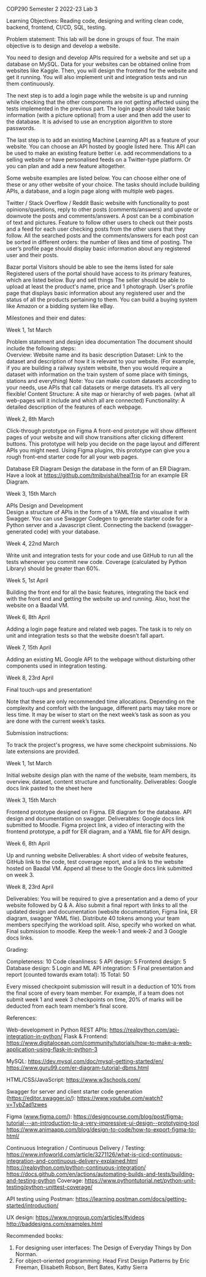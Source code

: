 COP290
Semester 2 2022-23
Lab 3

Learning Objectives: Reading code, designing and writing clean code, backend, frontend, CI/CD, SQL, testing.

Problem statement: 
This lab will be done in groups of four. The main objective is to design and develop a website.

You need to design and develop APIs required for a website and set up a database on MySQL. Data for your websites can be obtained online from websites like Kaggle. Then, you will design the frontend for the website and get it running. You will also implement unit and integration tests and run them continuously. 

The next step is to add a login page while the website is up and running while checking that the other components are not getting affected using the tests implemented in the previous part. The login page should take basic information (with a picture optional) from a user and then add the user to the database. It is advised to use an encryption algorithm to store passwords. 

The last step is to add an existing Machine Learning API as a feature of your website. You can choose an API hosted by google listed here. This API can be used to make an existing feature better i.e. add recommendations to a selling website or have personalised feeds on a Twitter-type platform. Or you can plan and add a new feature altogether.

Some website examples are listed below. You can choose either one of these or any other website of your choice. The tasks should include building APIs, a database, and a login page along with multiple web pages.

Twitter / Stack Overflow / Reddit
Basic website with functionality to post opinions/questions, reply to other posts (comments/answers) and upvote or downvote the posts and comments/answers. 
A post can be a combination of text and pictures. 
Feature to follow other users to check out their posts and a feed for each user checking posts from the other users that they follow. 
All the searched posts and the comments/answers for each post can be sorted in different orders: the number of likes and time of posting.
The user’s profile page should display basic information about any registered user and their posts. 

Bazar portal
Visitors should be able to see the items listed for sale
Registered users of the portal should have access to its primary features, which are listed below.
Buy and sell things
The seller should be able to upload at least the product's name, price and 1 photograph.
User's profile page that displays basic information about any registered user and the status of all the products pertaining to them.
You can build a buying system like Amazon or a bidding system like eBay.

Milestones and their end dates:

Week 1, 1st March

Problem statement and design idea documentation
The document should include the following steps:	
Overview: Website name and its basic description 
Dataset: Link to the dataset and description of how it is relevant to your website. (For example, if you are building a railway system website, then you would require a dataset with information on the train system of some place with timings, stations and everything)
Note: You can make custom datasets according to your needs, use APIs that call datasets or merge datasets. It’s all very flexible!
Content Structure: A site map or hierarchy of web pages. (what all web-pages will it include and which all are connected) 
Functionality: A detailed description of the features of each webpage. 


Week 2, 8th March

Click-through prototype on Figma
A front-end prototype will show different pages of your website and will show transitions after clicking different buttons.
This prototype will help you decide on the page layout and different APIs you might need.
Using Figma plugins, this prototype can give you a rough front-end starter code for all your web pages. 

Database ER Diagram
Design the database in the form of an ER Diagram.
Have a look at https://github.com/tmibvishal/healTrip for an example ER Diagram.


Week 3, 15th March

APIs Design and Development 				
Design a structure of APIs in the form of a YAML file and visualise it with Swagger. 
You can use Swagger Codegen to generate starter code for a Python server and a Javascript client.
Connecting the backend (swagger-generated code) with your database.

Week 4, 22nd March

Write unit and integration tests for your code and use GitHub to run all the tests whenever you commit new code. Coverage (calculated by Python Library) should be greater than 60%.

Week 5, 1st April

Building the front end for all the basic features, integrating the back end with the front end and getting the website up and running. Also, host the website on a Baadal VM.

Week 6, 8th April

Adding a login page feature and related web pages. The task is to rely on unit and integration tests so that the website doesn’t fall apart.

Week 7, 15th April

Adding an existing ML Google API to the webpage without disturbing other components used in integration testing.

Week 8, 23rd April

Final touch-ups and presentation!


Note that these are only recommended time allocations. Depending on the complexity and comfort with the language, different parts may take more or less time. It may be wiser to start on the next week’s task as soon as you are done with the current week’s tasks.

Submission instructions:

To track the project's progress, we have some checkpoint submissions. No late extensions are provided.

Week 1, 1st March

Initial website design plan with the name of the website, team members, its overview, dataset, content structure and functionality. 
Deliverables: Google docs link pasted to the sheet here

Week 3, 15th March

Frontend prototype designed on Figma. ER diagram for the database. API design and documentation on swagger. 
Deliverables: Google docs link submitted to Moodle. Figma project link, a video of interacting with the frontend prototype, a pdf for ER diagram, and a YAML file for API design.

Week 6, 8th  April

Up and running website
Deliverables: A short video of website features, GitHub link to the code, test coverage report, and a link to the website hosted on Baadal VM. Append all these to the Google docs link submitted on week 3.

Week 8, 23rd April

Deliverables: You will be required to give a presentation and a demo of your website followed by Q & A. Also submit a final report with links to all the updated design and documentation (website documentation, Figma link, ER diagram, swagger YAML file). Distribute 40 tokens among your team members specifying the workload split. Also, specify who worked on what. Final submission to moodle. Keep the week-1 and week-2 and 3 Google docs links.

Grading:

Completeness: 10
Code cleanliness: 5
API design: 5
Frontend design: 5
Database design: 5
Login and ML API integration: 5
Final presentation and report (counted towards exam total): 15
Total: 50

Every missed checkpoint submission will result in a deduction of 10% from the final score of every team member. For example, if a team does not submit week 1 and week 3 checkpoints on time, 20% of marks will be deducted from each team member’s final score.

References:

Web-development in Python
REST APIs: https://realpython.com/api-integration-in-python/
Flask & Frontend: https://www.digitalocean.com/community/tutorials/how-to-make-a-web-application-using-flask-in-python-3

MySQL:
https://dev.mysql.com/doc/mysql-getting-started/en/
https://www.guru99.com/er-diagram-tutorial-dbms.html

HTML/CSS/JavaScript:
https://www.w3schools.com/

Swagger for server and client starter code generation (https://editor.swagger.io/):
https://www.youtube.com/watch?v=TybZad1zwes

Figma (www.figma.com/):
https://designcourse.com/blog/post/figma-tutorial---an-introduction-to-a-very-impressive-ui-design--prototyping-tool
https://www.animaapp.com/blog/design-to-code/how-to-export-figma-to-html/

Continuous Integration / Continuous Delivery / Testing:
https://www.infoworld.com/article/3271126/what-is-cicd-continuous-integration-and-continuous-delivery-explained.html
https://realpython.com/python-continuous-integration/
https://docs.github.com/en/actions/automating-builds-and-tests/building-and-testing-python
Coverage: https://www.pythontutorial.net/python-unit-testing/python-unittest-coverage/

API testing using Postman:
https://learning.postman.com/docs/getting-started/introduction/

UX design:
https://www.nngroup.com/articles/#videos
http://baddesigns.com/examples.html

Recommended books:
1. For designing user interfaces: The Design of Everyday Things by Don Norman.
2. For object-oriented programming: Head First Design Patterns by Eric Freeman, Elisabeth Robson, Bert Bates, Kathy Sierra

